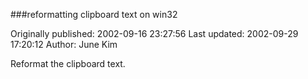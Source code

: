 ###reformatting clipboard text on win32

Originally published: 2002-09-16 23:27:56
Last updated: 2002-09-29 17:20:12
Author: June Kim

Reformat the clipboard text.